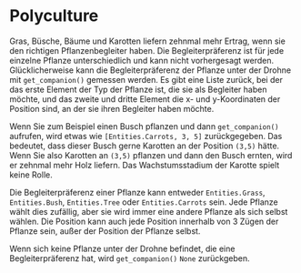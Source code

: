 # Polyculture
Gras, Büsche, Bäume und Karotten liefern zehnmal mehr Ertrag, wenn sie den richtigen Pflanzenbegleiter haben. Die Begleiterpräferenz ist für jede einzelne Pflanze unterschiedlich und kann nicht vorhergesagt werden. Glücklicherweise kann die Begleiterpräferenz der Pflanze unter der Drohne mit `get_companion()` gemessen werden. Es gibt eine Liste zurück, bei der das erste Element der Typ der Pflanze ist, die sie als Begleiter haben möchte, und das zweite und dritte Element die x- und y-Koordinaten der Position sind, an der sie ihren Begleiter haben möchte.

Wenn Sie zum Beispiel einen Busch pflanzen und dann `get_companion()` aufrufen, wird etwas wie `[Entities.Carrots, 3, 5]` zurückgegeben. Das bedeutet, dass dieser Busch gerne Karotten an der Position `(3,5)` hätte. Wenn Sie also Karotten an `(3,5)` pflanzen und dann den Busch ernten, wird er zehnmal mehr Holz liefern. Das Wachstumsstadium der Karotte spielt keine Rolle.

Die Begleiterpräferenz einer Pflanze kann entweder `Entities.Grass`, `Entities.Bush`, `Entities.Tree` oder `Entities.Carrots` sein. Jede Pflanze wählt dies zufällig, aber sie wird immer eine andere Pflanze als sich selbst wählen. Die Position kann auch jede Position innerhalb von 3 Zügen der Pflanze sein, außer der Position der Pflanze selbst.

Wenn sich keine Pflanze unter der Drohne befindet, die eine Begleiterpräferenz hat, wird `get_companion()` `None` zurückgeben.
